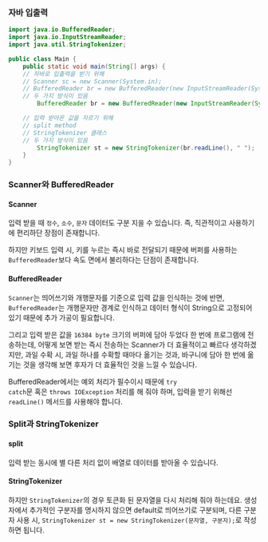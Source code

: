 ### 자바 입출력
```java
import java.io.BufferedReader;
import java.io.InputStreamReader;
import java.util.StringTokenizer;

public class Main {
	public static void main(String[] args) {
    // 자바로 입출력을 받기 위해
    // Scanner sc = new Scanner(System.in);
    // BufferedReader br = new BufferedReader(new InputStreamReader(System.in));
    // 두 가지 방식이 있음
		BufferedReader br = new BufferedReader(new InputStreamReader(System.in));

    // 입력 받아온 값을 자르기 위해
    // split method
    // StringTokenizer 클래스
    // 두 가지 방식이 있음
		StringTokenizer st = new StringTokenizer(br.readLine(), " ");
	}
}
```

### Scanner와 BufferedReader

#### Scanner
입력 받을 때 <code>정수</code>, <code>소수</code>, <code>문자</code> 데이터도 구분 지을 수 있습니다. 즉, 직관적이고 사용하기에 편리하단 장점이 존재합니다.

하지만 키보드 입력 시, 키를 누르는 즉시 바로 전달되기 때문에 버퍼를 사용하는 <code>BufferedReader</code>보다 속도 면에서 불리하다는 단점이 존재합니다.

#### BufferedReader
<code>Scanner</code>는 띄어쓰기와 개행문자를 기준으로 입력 값을 인식하는 것에 반면, <code>BufferedReader</code>는 개행문자만 경계로 인식하고 데이터 형식이 String으로 고정되어 있기 때문에 추가 가공이 필요합니다.

그리고 입력 받은 값을 <code>16384 byte</code> 크기의 버퍼에 담아 두었다 한 번에 프로그램에 전송하는데, 어떻게 보면 받는 즉시 전송하는 Scanner가 더 효율적이고 빠르다 생각하겠지만, 과일 수확 시, 과일 하나를 수확할 때마다 옮기는 것과, 바구니에 담아 한 번에 옮기는 것을 생각해 보면 후자가 더 효율적인 것을 느낄 수 있습니다.

BufferedReader에서는 예외 처리가 필수이시 때문에 <code>try catch</code>문 혹은 <code>throws IOException</code> 처리를 해 줘야 하며, 입력을 받기 위해선 <code>readLine()</code> 메서드를 사용해야 합니다.

### Split과 StringTokenizer

#### split
입력 받는 동시에 별 다른 처리 없이 배열로 데이터를 받아올 수 있습니다.

#### StringTokenizer
하지만 <code>StringTokenizer</code>의 경우 토큰화 된 문자열을 다시 처리해 줘야 하는데요. 생성자에서 추가적인 구분자를 명시하지 않으면 default로 띄어쓰기로 구분되며, 다른 구분자 사용 시, <code>StringTokenizer st = new StringTokenizer(문자열, 구분자);</code>로 작성하면 됩니다.
